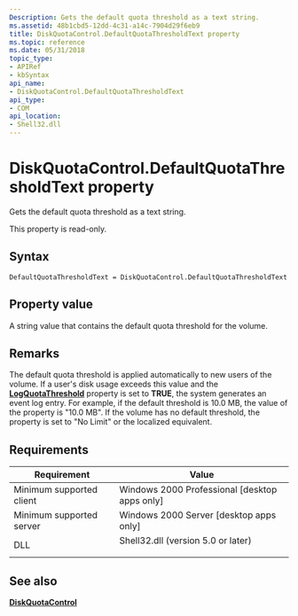 ```yaml
---
Description: Gets the default quota threshold as a text string.
ms.assetid: 48b1cbd5-12dd-4c31-a14c-7904d29f6eb9
title: DiskQuotaControl.DefaultQuotaThresholdText property
ms.topic: reference
ms.date: 05/31/2018
topic_type: 
- APIRef
- kbSyntax
api_name: 
- DiskQuotaControl.DefaultQuotaThresholdText
api_type: 
- COM
api_location: 
- Shell32.dll
---
```


# DiskQuotaControl.DefaultQuotaThresholdText property

Gets the default quota threshold as a text string.

This property is read-only.

## Syntax


```JScript
DefaultQuotaThresholdText = DiskQuotaControl.DefaultQuotaThresholdText
```



## Property value

A string value that contains the default quota threshold for the volume.

## Remarks

The default quota threshold is applied automatically to new users of the volume. If a user's disk usage exceeds this value and the [**LogQuotaThreshold**](diskquotacontrol-logquotathreshold.md) property is set to **TRUE**, the system generates an event log entry. For example, if the default threshold is 10.0 MB, the value of the property is "10.0 MB". If the volume has no default threshold, the property is set to "No Limit" or the localized equivalent.

## Requirements



| Requirement | Value |
|-------------------------------------|---------------------------------------------------------------------------------------------------------------|
| Minimum supported client<br/> | Windows 2000 Professional \[desktop apps only\]<br/>                                                    |
| Minimum supported server<br/> | Windows 2000 Server \[desktop apps only\]<br/>                                                          |
| DLL<br/>                      | <dl> <dt>Shell32.dll (version 5.0 or later)</dt> </dl> |



## See also

<dl> <dt>

[**DiskQuotaControl**](diskquotacontrol-object.md)
</dt> </dl>

 

 




